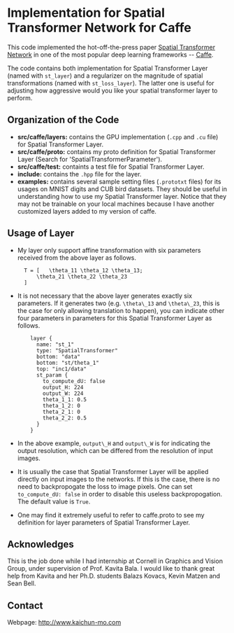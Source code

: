 # Implementation for Spatial Transformer Network for Caffe

This code implemented the hot-off-the-press paper [Spatial Transformer Network](http://arxiv.org/abs/1506.02025) in one of the most popular deep learning frameworks -- [Caffe](http://caffe.berkeleyvision.org/).

The code contains both implementation for Spatial Transformer Layer (named with `st_layer`) and a regularizer on the magnitude of spatial transformations (named with `st_loss_layer`). The latter one is useful for adjusting how aggressive would you like your spatial transformer layer to perform.

## Organization of the Code

* **src/caffe/layers:** contains the GPU implementation (`.cpp` and `.cu` file) for Spatial Transformer Layer.
* **src/caffe/proto:** contains my proto definition for Spatial Transformer Layer (Search for 'SpatialTransformerParameter').
* **src/caffe/test:** containts a test file for Spatial Transformer Layer.
* **include:** contains the `.hpp` file for the layer.
* **examples:** contains several sample setting files (`.prototxt` files) for its usages on MNIST digits and CUB bird datasets. They should be useful in understanding how to use my Spatial Transformer layer. Notice that they may not be trainable on your local machines because I have another customized layers added to my version of caffe.

## Usage of Layer

* My layer only support affine transformation with six parameters received from the above layer as follows.
	
        T = [	\theta_11 \theta_12 \theta_13; 
        	\theta_21 \theta_22 \theta_23 
        ]
	
* It is not necessary that the above layer generates exactly six parameters. If it generates two (e.g. `\theta\_13` and `\theta\_23`, this is the case for only allowing translation to happen), you can indicate other four parameters in parameters for this Spatial Transformer Layer as follows.
	
          layer {
            name: "st_1"
            type: "SpatialTransformer"
            bottom: "data"
            bottom: "st/theta_1"
            top: "inc1/data"
            st_param {
              to_compute_dU: false
              output_H: 224
              output_W: 224
              theta_1_1: 0.5
              theta_1_2: 0
              theta_2_1: 0
              theta_2_2: 0.5
            }
          }
	
* In the above example, `output\_H` and `output\_W` is for indicating the output resolution, which can be differed from the resolution of input images.
* It is usually the case that Spatial Transformer Layer will be applied directly on input images to the networks. If this is the case, there is no need to backpropogate the loss to image pixels. One can set `to_compute_dU: false` in order to disable this useless backpropogation. The default value is `True`.
* One may find it extremely useful to refer to caffe.proto to see my definition for layer parameters of Spatial Transformer Layer.

## Acknowledges

This is the job done while I had internship at Cornell in Graphics and Vision Group, under supervision of Prof. Kavita Bala. I would like to thank great help from Kavita and her Ph.D. students Balazs Kovacs, Kevin Matzen and Sean Bell. 

## Contact

Webpage: http://www.kaichun-mo.com
